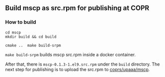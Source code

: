 
## Build mscp as src.rpm for publishing at COPR

### How to build

```shell-session
cd mscp
mkdir build && cd build

cmake ..  make build-srpm
```

`make build-srpm` builds mscp src.rpm inside a docker container.

After that, there is `mscp-0.1.3-1.el9.src.rpm` under the `build`
directory. The next step for publishing is to upload the src.rpm to
[coprs/upaaa/mscp](https://copr.fedorainfracloud.org/coprs/upaaa/mscp/build/6983569/).
